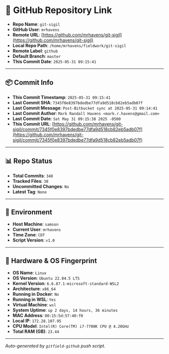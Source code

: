 # 🔗 GitHub Repository Link

- **Repo Name**: `git-sigil`
- **GitHub User**: `mrhavens`
- **Remote URL**: [https://github.com/mrhavens/git-sigil](https://github.com/mrhavens/git-sigil)
- **Local Repo Path**: `/home/mrhavens/fieldwork/git-sigil`
- **Remote Label**: `github`
- **Default Branch**: `master`
- **This Commit Date**: `2025-05-31 09:15:41`

---

## 📦 Commit Info

- **This Commit Timestamp**: `2025-05-31 09:15:41`
- **Last Commit SHA**: `7345f0e8397bdedbe77dfa9d518cb82eb5adb07f`
- **Last Commit Message**: `Post-Bitbucket sync at 2025-05-31 09:14:41`
- **Last Commit Author**: `Mark Randall Havens <mark.r.havens@gmail.com>`
- **Last Commit Date**: `Sat May 31 09:15:38 2025 -0500`
- **This Commit URL**: [https://github.com/mrhavens/git-sigil/commit/7345f0e8397bdedbe77dfa9d518cb82eb5adb07f](https://github.com/mrhavens/git-sigil/commit/7345f0e8397bdedbe77dfa9d518cb82eb5adb07f)

---

## 📊 Repo Status

- **Total Commits**: `348`
- **Tracked Files**: `38`
- **Uncommitted Changes**: `No`
- **Latest Tag**: `None`

---

## 🧭 Environment

- **Host Machine**: `samson`
- **Current User**: `mrhavens`
- **Time Zone**: `CDT`
- **Script Version**: `v1.0`

---

## 🧬 Hardware & OS Fingerprint

- **OS Name**: `Linux`
- **OS Version**: `Ubuntu 22.04.5 LTS`
- **Kernel Version**: `6.6.87.1-microsoft-standard-WSL2`
- **Architecture**: `x86_64`
- **Running in Docker**: `No`
- **Running in WSL**: `Yes`
- **Virtual Machine**: `wsl`
- **System Uptime**: `up 2 days, 14 hours, 36 minutes`
- **MAC Address**: `00:15:5d:57:40:f0`
- **Local IP**: `172.28.107.95`
- **CPU Model**: `Intel(R) Core(TM) i7-7700K CPU @ 4.20GHz`
- **Total RAM (GB)**: `23.44`

---

_Auto-generated by `gitfield-github` push script._
